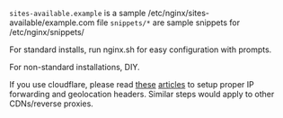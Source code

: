 `sites-available.example` is a sample /etc/nginx/sites-available/example.com file
`snippets/*` are sample snippets for /etc/nginx/snippets/

For standard installs, run nginx.sh for easy configuration with prompts.

For non-standard installations, DIY.

If you use cloudflare, please read [these](https://support.cloudflare.com/hc/en-us/articles/200170786-Restoring-original-visitor-IPs-Logging-visitor-IP-addresses-with-mod-cloudflare-) [articles](https://support.cloudflare.com/hc/en-us/articles/200168236-Configuring-Cloudflare-IP-Geolocation) to setup proper IP forwarding and geolocation headers. Similar steps would apply to other CDNs/reverse proxies.
